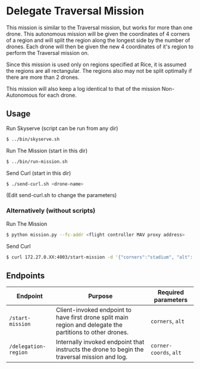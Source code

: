 # Delegate Traversal Mission

This mission is similar to the Traversal mission, but works for more than one drone. This autonomous mission will be given the coordinates of 4 corners of a region and will split the region along the longest side by the number of drones. Each drone will then be given the new 4 coordinates of it's region to perform the Traversal mission on.

Since this mission is used only on regions specified at Rice, it is assumed the regions are all rectangular. The regions also may not be split optimally if there are more than 2 drones.

This mission will also keep a log identical to that of the mission Non-Autonomous for each drone.


## Usage
Run Skyserve (script can be run from any dir)
```bash
$ ../bin/skyserve.sh
```

Run The Mission (start in this dir)
```bash
$ ../bin/run-mission.sh
```

Send Curl (start in this dir)
```bash
$ ./send-curl.sh <drone-name>
```
(Edit send-curl.sh to change the parameters)

### Alternatively (without scripts)
Run The Mission
```bash
$ python mission.py --fc-addr <flight controller MAV proxy address>
```

Send Curl
```bash
$ curl 172.27.0.XX:4003/start-mission -d '{"corners":"stadium", "alt": [<altitude values>]}'
```

## Endpoints

|Endpoint|Purpose|Required parameters|
|-|-|-|
|`/start-mission`|Client-invoked endpoint to have first drone split main region and delegate the partitions to other drones.|`corners`, `alt`|
|`/delegation-region`|Internally invoked endpoint that instructs the drone to begin the traversal mission and log.|`corner-coords`, `alt`|
